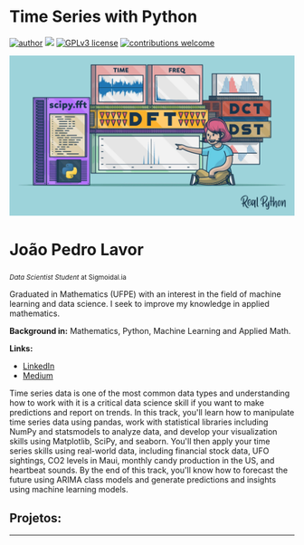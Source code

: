# Time Series with Python

[![author](https://img.shields.io/badge/author-jplavorr-black.svg)](https://www.linkedin.com/in/joão-pedro-lavor-65162312b/) [![](https://img.shields.io/badge/python-3.7+-blue.svg)](https://www.python.org/downloads/release/python-365/) [![GPLv3 license](https://img.shields.io/badge/License-GPLv3-blue.svg)](http://perso.crans.org/besson/LICENSE.html) [![contributions welcome](https://img.shields.io/badge/contributions-welcome-brightgreen.svg?style=flat)](https://github.com/jplavorr)

<p align="center">
  <img src= "Fourier-Transforms-With-scipyfft_Watermarked.webp" >
</p>


# João Pedro Lavor
<sub>*Data Scientist Student* at Sigmoidal.ia</sub>

Graduated in Mathematics (UFPE) with an interest in the field of machine learning and data science. I seek to improve my knowledge in applied mathematics.


**Background in:** Mathematics, Python, Machine Learning and Applied Math.

**Links:**
* [LinkedIn](https://www.linkedin.com/in/joão-pedro-lavor-65162312b/)
* [Medium](https://jplavorr.medium.com/)

Time series data is one of the most common data types and understanding how to work with it is a critical data science skill if you want to make predictions and report on trends. In this track, you'll learn how to manipulate time series data using pandas, work with statistical libraries including NumPy and statsmodels to analyze data, and develop your visualization skills using Matplotlib, SciPy, and seaborn. You'll then apply your time series skills using real-world data, including financial stock data, UFO sightings, CO2 levels in Maui, monthly candy production in the US, and heartbeat sounds. By the end of this track, you'll know how to forecast the future using ARIMA class models and generate predictions and insights using machine learning models.

## Projetos:





---



